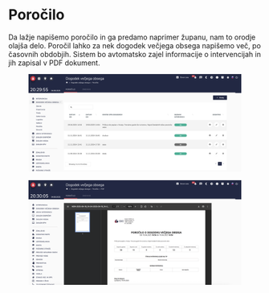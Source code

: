 # Poročilo

Da lažje napišemo poročilo in ga predamo naprimer županu, nam to orodje olajša delo. Poročil lahko za nek dogodek večjega obsega napišemo več, po časovnih obdobjih. Sistem bo avtomatsko zajel informacije o intervencijah in jih zapisal v PDF dokument.

<figure><img src="../.gitbook/assets/image (272).png" alt=""><figcaption></figcaption></figure>

<figure><img src="../.gitbook/assets/image (273).png" alt=""><figcaption></figcaption></figure>
